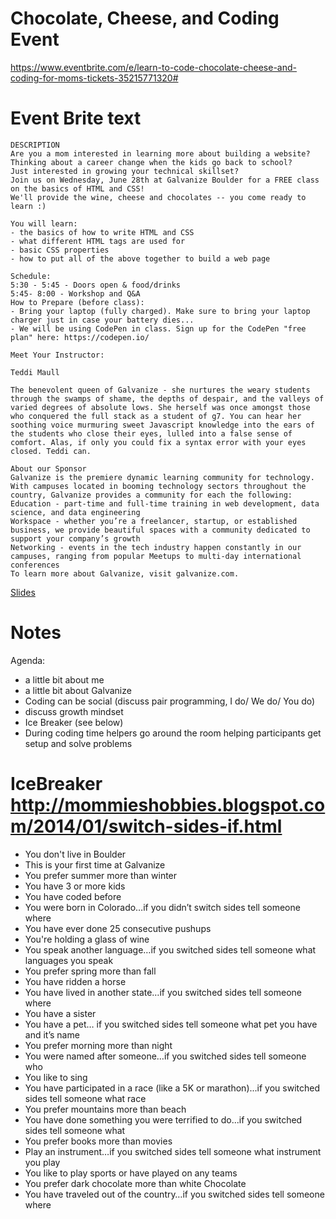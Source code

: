 # Chocolate, Cheese, and Coding Event

https://www.eventbrite.com/e/learn-to-code-chocolate-cheese-and-coding-for-moms-tickets-35215771320#

# Event Brite text
```
DESCRIPTION
Are you a mom interested in learning more about building a website?
Thinking about a career change when the kids go back to school?
Just interested in growing your technical skillset?
Join us on Wednesday, June 28th at Galvanize Boulder for a FREE class on the basics of HTML and CSS!
We'll provide the wine, cheese and chocolates -- you come ready to learn :)

You will learn:
- the basics of how to write HTML and CSS
- what different HTML tags are used for
- basic CSS properties
- how to put all of the above together to build a web page

Schedule:
5:30 - 5:45 - Doors open & food/drinks
5:45- 8:00 - Workshop and Q&A
How to Prepare (before class):
- Bring your laptop (fully charged). Make sure to bring your laptop charger just in case your battery dies...
- We will be using CodePen in class. Sign up for the CodePen "free plan" here: https://codepen.io/

Meet Your Instructor:

Teddi Maull

The benevolent queen of Galvanize - she nurtures the weary students through the swamps of shame, the depths of despair, and the valleys of varied degrees of absolute lows. She herself was once amongst those who conquered the full stack as a student of g7. You can hear her soothing voice murmuring sweet Javascript knowledge into the ears of the students who close their eyes, lulled into a false sense of comfort. Alas, if only you could fix a syntax error with your eyes closed. Teddi can.

About our Sponsor
Galvanize is the premiere dynamic learning community for technology. With campuses located in booming technology sectors throughout the country, Galvanize provides a community for each the following:
Education - part-time and full-time training in web development, data science, and data engineering
Workspace - whether you’re a freelancer, startup, or established business, we provide beautiful spaces with a community dedicated to support your company’s growth
Networking - events in the tech industry happen constantly in our campuses, ranging from popular Meetups to multi-day international conferences
To learn more about Galvanize, visit galvanize.com.

```

[Slides](https://slides.com/teddimaull/intro-html-css/)

# Notes

Agenda:

- a little bit about me
- a little bit about Galvanize
- Coding can be social (discuss pair programming, I do/ We do/ You do)
- discuss growth mindset
- Ice Breaker (see below)
- During coding time helpers go around the room helping participants get setup and solve problems


# IceBreaker http://mommieshobbies.blogspot.com/2014/01/switch-sides-if.html

- You don't live in Boulder
- This is your first time at Galvanize
- You prefer summer more than winter
- You have 3 or more kids
- You have coded before
- You were born in Colorado…if you didn’t switch sides tell someone where
- You have ever done 25 consecutive pushups
- You're holding a glass of wine
- You speak another language…if you switched sides tell someone what languages you speak
- You prefer spring more than fall
- You have ridden a horse
- You have lived in another state…if you switched sides tell someone where
- You have a sister
- You have a pet… if you switched sides tell someone what pet you have and it’s name
- You prefer morning more than night
- You were named after someone…if you switched sides tell someone who
- You like to sing
- You have participated in a race (like a 5K or marathon)...if you switched sides tell someone what race
- You prefer mountains more than beach
- You have done something you were terrified to do...if you switched sides tell someone what
- You prefer books more than movies
- Play an instrument…if you switched sides tell someone what instrument you play
- You like to play sports or have played on any teams
- You prefer dark chocolate more than white Chocolate
- You have traveled out of the country…if you switched sides tell someone where

